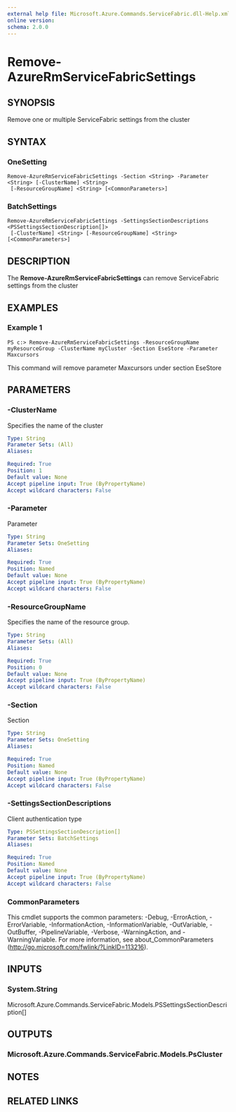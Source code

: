 ```yaml
---
external help file: Microsoft.Azure.Commands.ServiceFabric.dll-Help.xml
online version: 
schema: 2.0.0
---
```


# Remove-AzureRmServiceFabricSettings

## SYNOPSIS
Remove one or multiple ServiceFabric settings from the cluster

## SYNTAX

### OneSetting
```
Remove-AzureRmServiceFabricSettings -Section <String> -Parameter <String> [-ClusterName] <String>
 [-ResourceGroupName] <String> [<CommonParameters>]
```

### BatchSettings
```
Remove-AzureRmServiceFabricSettings -SettingsSectionDescriptions <PSSettingsSectionDescription[]>
 [-ClusterName] <String> [-ResourceGroupName] <String> [<CommonParameters>]
```

## DESCRIPTION
The **Remove-AzureRmServiceFabricSettings** can remove ServiceFabric settings from the cluster

## EXAMPLES

### Example 1
```
PS c:> Remove-AzureRmServiceFabricSettings -ResourceGroupName myResourceGroup -ClusterName myCluster -Section EseStore -Parameter Maxcursors
```

This command will remove parameter Maxcursors under section EseStore

## PARAMETERS

### -ClusterName
Specifies the name of the cluster

```yaml
Type: String
Parameter Sets: (All)
Aliases: 

Required: True
Position: 1
Default value: None
Accept pipeline input: True (ByPropertyName)
Accept wildcard characters: False
```

### -Parameter
Parameter

```yaml
Type: String
Parameter Sets: OneSetting
Aliases: 

Required: True
Position: Named
Default value: None
Accept pipeline input: True (ByPropertyName)
Accept wildcard characters: False
```

### -ResourceGroupName
Specifies the name of the resource group.

```yaml
Type: String
Parameter Sets: (All)
Aliases: 

Required: True
Position: 0
Default value: None
Accept pipeline input: True (ByPropertyName)
Accept wildcard characters: False
```

### -Section
Section

```yaml
Type: String
Parameter Sets: OneSetting
Aliases: 

Required: True
Position: Named
Default value: None
Accept pipeline input: True (ByPropertyName)
Accept wildcard characters: False
```

### -SettingsSectionDescriptions
Client authentication type

```yaml
Type: PSSettingsSectionDescription[]
Parameter Sets: BatchSettings
Aliases: 

Required: True
Position: Named
Default value: None
Accept pipeline input: True (ByPropertyName)
Accept wildcard characters: False
```

### CommonParameters
This cmdlet supports the common parameters: -Debug, -ErrorAction, -ErrorVariable, -InformationAction, -InformationVariable, -OutVariable, -OutBuffer, -PipelineVariable, -Verbose, -WarningAction, and -WarningVariable. For more information, see about_CommonParameters (http://go.microsoft.com/fwlink/?LinkID=113216).

## INPUTS

### System.String
Microsoft.Azure.Commands.ServiceFabric.Models.PSSettingsSectionDescription[]

## OUTPUTS

### Microsoft.Azure.Commands.ServiceFabric.Models.PsCluster

## NOTES

## RELATED LINKS

